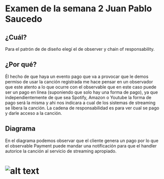 # Examen de la semana 2 Juan Pablo Saucedo

## ¿Cuál?

Para el patrón de de diseño elegí el de observer y chain of responsability.

## ¿Por qué?

Él hecho de que haya un evento pago que va a provocar que le demos permiso de usar la canción registrada me hace pensar en un observador que este atento a lo que ocurre con el observable que en este caso puede ser un pago en línea (suponiendo que solo hay una forma de pago), ya que independientemente de que sea Spotify, Amazon o Youtube la forma de pago será la misma y ahi nos indicara a cual de los sistemas de streaming se libera la canción. La cadena de responsabilidad es para ver cual se pago y darle acceso a la canción.

## Diagrama

En el diagrama podemos observar que el cliente genera un pago por lo que el observable Payment puede mandar una notificación para que el handler autorice la canción al servicio de streaming apropiado.

# ![alt text]()